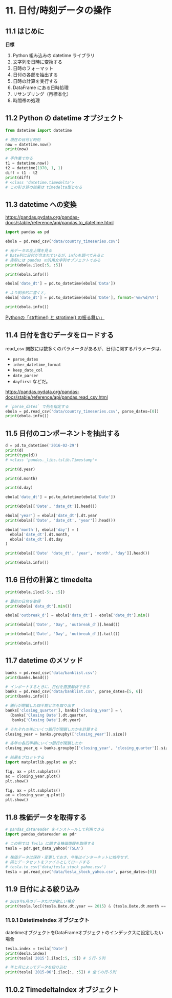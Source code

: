 # 11. 日付/時刻データの操作
## 11.1 はじめに
**目標**
1. Python 組み込みの datetime ライブラリ
2. 文字列を日時に変換する
3. 日時のフォーマット
4. 日付の各部を抽出する
5. 日時の計算を実行する
6. DataFrame にある日時処理
7. リサンプリング（再標本化）
8. 時間帯の処理

## 11.2 Python の datetime オブジェクト

```python
from datetime import datetime
```

```python
# 現在の日付と時刻
now = datetime.now()
print(now)

# 手作業で作る
t1 = datetime.now()
t2 = datetime(1970, 1, 1)
diff = t1 - t2
print(diff)
# <class 'datetime.timedelta'>
# この引き算の結果は timedelta型となる
```

## 11.3 datetime への変換
https://pandas.pydata.org/pandas-docs/stable/reference/api/pandas.to_datetime.html

```python
import pandas as pd

ebola = pd.read_csv('data/country_timeseries.csv')

# 元データの左上隅を見る
# Date列に日付が含まれているが、infoを調べてみると
# 実際には pandas の汎用文字列オブジェクトである
print(ebola.iloc[:5, :5])

print(ebola.info())

ebola['date_dt'] = pd.to_datetime(ebola['Data'])

# より明示的に書くと,
ebola['date_dt'] = pd.to_datetime(ebola['Date'], format='%m/%d/%Y')

print(ebola.info())
```

[Pythonの「strftime() と strptime() の振る舞い」](https://docs.python.org/ja/3/library/datetime.html#strftime-and-strptime-format-codes)

## 11.4 日付を含むデータをロードする
read_csv 関数には数多くのパラメータがあるが、日付に関するパラメータは、
- `parse_dates`
- `inher_datetime_format`
- `keep_date_col`
- `date_parser`
- `dayfirst`
などだ。

https://pandas.pydata.org/pandas-docs/stable/reference/api/pandas.read_csv.html

```python
# `parse_dates` で列を指定する
ebola = pd.read_csv('data/country_timeseries.csv', parse_dates=[0])
print(ebola.info())
```

## 11.5 日付のコンポーネントを抽出する

```python
d = pd.to_datetime('2016-02-29')
print(d)
print(type(d))
# <class 'pandas._libs.tslib.Timestamp'>

print(d.year)

print(d.month)

print(d.day)
```

```python
ebola['date_dt'] = pd.to_datetime(ebola['Date'])

print(ebola[['Date', 'date_dt']].head())

ebola['year'] = ebola['date_dt'].dt.year
print(ebola[['Date', 'date_dt', 'year']].head())

ebola['month'], ebola['day'] = (
  ebola['date_dt'].dt.month,
  ebola['date_dt'].dt.day
)

print(ebola[['Date' 'date_dt', 'year', 'month', 'day']].head())

print(ebola.info())
```

## 11.6 日付の計算と timedelta

```python
print(ebola.iloc[-5:, :5])

# 最初の日付を取得
print(ebola['data_dt'].min())

ebola['outbreak_d'] = ebola['data_dt'] - ebola['date_dt'].min()

print(ebola[['Date', 'Day', 'outbreak_d']].head())

print(ebola[['Date', 'Day', 'outbreak_d']].tail())

print(ebola.info())
```

## 11.7 datetime のメソッド

```python
banks = pd.read_csv('data/banklist.csv')
print(banks.head())
```

```python
# インポートするときに、日付を直接解析できる
banks = pd.read_csv('data/banklist.csv', parse_dates=[5, 6])
print(banks.info())

# 銀行が閉鎖した四半期と年を取り出す
banks['closing_quarter'], banks['closing_year'] = \
  (banks['Closing Date'].dt.quarter,
   banks['Closing Date'].dt.year)

# それぞれの年にいくつ銀行が閉鎖したかを計算する
closing_year = banks.groupby(['closing_year']).size()

# 各年の各四半期にいくつ銀行が閉鎖したか
closing_year_q = banks.groupby(['closing_year', 'closing_quarter']).size()
```

```python
# 結果をプロットする
import matplotlib.pyplot as plt

fig, ax = plt.subplots()
ax = closing_year.plot()
plt.show()

fig, ax = plt.subplots()
ax = closing_year_q.plot()
plt.show()
```

## 11.8 株価データを取得する

```python
# pandas_datareader をインストールして利用できる
import pandas_datareader as pdr

# この例では Tesla に関する株価情報を取得する
tesla = pdr.get_data_yahoo('TSLA')

# 株価データは保存・変更しておき、今後はインターネットに依存せず、
# 同じデータセットをファイルとしてロードする
# tesla.to_csv('data/tesla_stock_yahoo.csv')
tesla = pd.read_csv('data/tesla_stock_yahoo.csv', parse_dates=[0])
```

## 11.9 日付による絞り込み

```python
# 2010年6月のデータだけが欲しい場合
print(tesla.loc[(tesla.Date.dt.year == 2015) & (tesla.Date.dt.month == 6)])
```

### 11.9.1 DatetimeIndex オブジェクト
datetimeオブジェクトをDataFrameオブジェクトのインデックスに設定したい場合

```python
tesla.index = tesla['Date']
print(desla.index)
print(tesla['2015'].iloc[:5, :5]) # ５行-５列
```

```python
# 年と月によってデータを絞り込む
print(tesla['2015-06'].iloc[:, :5]) # 全ての行-5列
```

## 11.0.2 TimedeltaIndex オブジェクト


